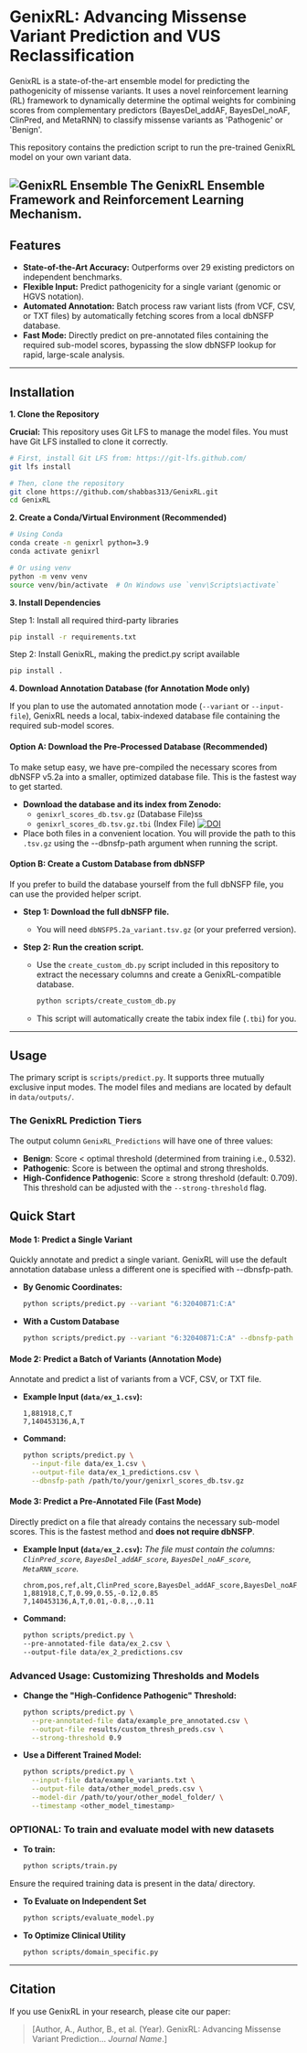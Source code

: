 # GenixRL: Advancing Missense Variant Prediction and VUS Reclassification

GenixRL is a state-of-the-art ensemble model for predicting the pathogenicity of missense variants. It uses a novel reinforcement learning (RL) framework to dynamically determine the optimal weights for combining scores from complementary predictors (BayesDel_addAF, BayesDel_noAF, ClinPred, and MetaRNN) to classify missense variants as 'Pathogenic' or 'Benign'.

This repository contains the prediction script to run the pre-trained GenixRL model on your own variant data.

![GenixRL Ensemble](data/framework-overview.png)
**The GenixRL Ensemble Framework and Reinforcement Learning Mechanism.**
---

## Features

-   **State-of-the-Art Accuracy:** Outperforms over 29 existing predictors on independent benchmarks.
-   **Flexible Input:** Predict pathogenicity for a single variant (genomic or HGVS notation).
-   **Automated Annotation:** Batch process raw variant lists (from VCF, CSV, or TXT files) by automatically fetching scores from a local dbNSFP database.
-   **Fast Mode:** Directly predict on pre-annotated files containing the required sub-model scores, bypassing the slow dbNSFP lookup for rapid, large-scale analysis.

---

## Installation

**1. Clone the Repository**

**Crucial:** This repository uses Git LFS to manage the model files. You must have Git LFS installed to clone it correctly.

```bash
# First, install Git LFS from: https://git-lfs.github.com/
git lfs install

# Then, clone the repository
git clone https://github.com/shabbas313/GenixRL.git
cd GenixRL
```

**2. Create a Conda/Virtual Environment (Recommended)**

```bash
# Using Conda
conda create -n genixrl python=3.9
conda activate genixrl

# Or using venv
python -m venv venv
source venv/bin/activate  # On Windows use `venv\Scripts\activate`
```

**3. Install Dependencies**

Step 1: Install all required third-party libraries
```bash
pip install -r requirements.txt
```
Step 2: Install GenixRL, making the predict.py script available
```bash
pip install .
```
**4. Download Annotation Database (for Annotation Mode only)**

If you plan to use the automated annotation mode (`--variant` or `--input-file`), GenixRL needs a local, tabix-indexed database file containing the required sub-model scores.

#### Option A: Download the Pre-Processed Database (Recommended)

To make setup easy, we have pre-compiled the necessary scores from dbNSFP v5.2a into a smaller, optimized database file. This is the fastest way to get started.

-   **Download the database and its index from Zenodo:**
    -   `genixrl_scores_db.tsv.gz` (Database File)ss
    -   `genixrl_scores_db.tsv.gz.tbi` (Index File)
    [![DOI](https://zenodo.org/badge/DOI/10.5281/zenodo.17151994.svg)](https://doi.org/10.5281/zenodo.17151994)
-   Place both files in a convenient location. You will provide the path to this `.tsv.gz` using the --dbnsfp-path argument when running the script.

#### Option B: Create a Custom Database from dbNSFP

If you prefer to build the database yourself from the full dbNSFP file, you can use the provided helper script.

-   **Step 1: Download the full dbNSFP file.**
    -   You will need `dbNSFP5.2a_variant.tsv.gz` (or your preferred version).

-   **Step 2: Run the creation script.**
    -   Use the `create_custom_db.py` script included in this repository to extract the necessary columns and create a GenixRL-compatible database.
        ```bash
        python scripts/create_custom_db.py
        ```
    -   This script will automatically create the tabix index file (`.tbi`) for you.
---

## Usage

The primary script is `scripts/predict.py`. It supports three mutually exclusive input modes.
The model files and medians are located by default in `data/outputs/`.

### The GenixRL Prediction Tiers

The output column `GenixRL_Predictions` will have one of three values:
-   **Benign**: Score < optimal threshold (determined from training i.e., 0.532).
-   **Pathogenic**: Score is between the optimal and strong thresholds.
-   **High-Confidence Pathogenic**: Score ≥ strong threshold (default: 0.709). This threshold can be adjusted with the `--strong-threshold` flag.

## Quick Start

#### Mode 1: Predict a Single Variant

Quickly annotate and predict a single variant. GenixRL will use the default annotation database unless a different one is specified with --dbnsfp-path.

-   **By Genomic Coordinates:**
	```bash
    python scripts/predict.py --variant "6:32040871:C:A"
    ```
-   **With  a Custom Database**
	```bash
    python scripts/predict.py --variant "6:32040871:C:A" --dbnsfp-path /path/to/your/dbNSFP5.2a_variant.tsv.gz
    ```
	
#### Mode 2: Predict a Batch of Variants (Annotation Mode)

Annotate and predict a list of variants from a VCF, CSV, or TXT file.

-   **Example Input (`data/ex_1.csv`):**
    ```
    1,881918,C,T
    7,140453136,A,T
    ```

-   **Command:**
    ```bash
    python scripts/predict.py \
      --input-file data/ex_1.csv \
      --output-file data/ex_1_predictions.csv \
      --dbnsfp-path /path/to/your/genixrl_scores_db.tsv.gz
    ```

#### Mode 3: Predict a Pre-Annotated File (Fast Mode)

Directly predict on a file that already contains the necessary sub-model scores. This is the fastest method and **does not require dbNSFP**.

-   **Example Input (`data/ex_2.csv`):**
    *The file must contain the columns: `ClinPred_score`, `BayesDel_addAF_score`, `BayesDel_noAF_score`, `MetaRNN_score`.*
    ```csv
    chrom,pos,ref,alt,ClinPred_score,BayesDel_addAF_score,BayesDel_noAF_score,MetaRNN_score
    1,881918,C,T,0.99,0.55,-0.12,0.85
    7,140453136,A,T,0.01,-0.8,.,0.11
    ```

-   **Command:**
    ```bash
    python scripts/predict.py \
	--pre-annotated-file data/ex_2.csv \
	--output-file data/ex_2_predictions.csv
    ```

### Advanced Usage: Customizing Thresholds and Models

-   **Change the "High-Confidence Pathogenic" Threshold:**
    ```bash
    python scripts/predict.py \
      --pre-annotated-file data/example_pre_annotated.csv \
      --output-file results/custom_thresh_preds.csv \
      --strong-threshold 0.9
    ```
	
-   **Use a Different Trained Model:**
    ```bash
    python scripts/predict.py \
      --input-file data/example_variants.txt \
      --output-file data/other_model_preds.csv \
      --model-dir /path/to/your/other_model_folder/ \
      --timestamp <other_model_timestamp>
    ```

### OPTIONAL: To train and evaluate model with new datasets
-   **To train:**
    ```bash
    python scripts/train.py 
    ```
Ensure the required training data is present in the data/ directory.

-   **To Evaluate on Independent Set**
	```bash
    python scripts/evaluate_model.py 
    ```
-   **To Optimize Clinical Utility**
	```bash
    python scripts/domain_specific.py
    ```
---
## Citation

If you use GenixRL in your research, please cite our paper:

> [Author, A., Author, B., et al. (Year). GenixRL: Advancing Missense Variant Prediction... *Journal Name*.] 
